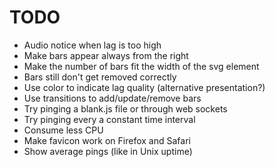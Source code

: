# TODO

- Audio notice when lag is too high
- Make bars appear always from the right
- Make the number of bars fit the width of the svg element
- Bars still don't get removed correctly
- Use color to indicate lag quality (alternative presentation?)
- Use transitions to add/update/remove bars
- Try pinging a blank.js file or through web sockets 
- Try pinging every a constant time interval
- Consume less CPU
- Make favicon work on Firefox and Safari
- Show average pings (like in Unix uptime)
